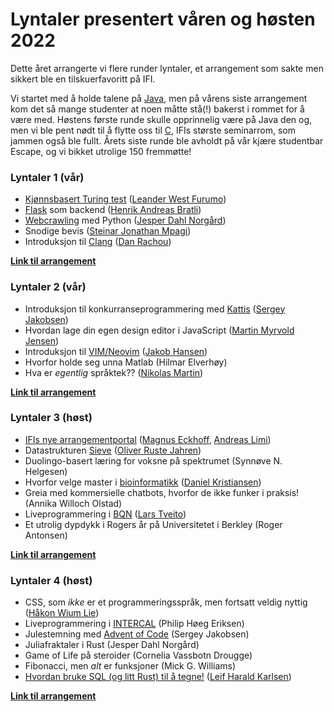 # Lyntaler presentert våren og høsten 2022

Dette året arrangerte vi flere runder lyntaler, et arrangement som sakte men sikkert ble en tilskuerfavoritt på IFI.

Vi startet med å holde talene på [Java](https://ifirom.no/2/2423), men på vårens siste arrangement kom det så mange studenter at noen måtte stå(!) bakerst i
rommet for å være med. Høstens første runde skulle opprinnelig være på Java den og, men vi ble pent nødt til å flytte oss til [C](https://ifirom.no/3/3437),
IFIs største seminarrom, som jammen også ble fullt. Årets siste runde ble avholdt på vår kjære studentbar Escape, og vi bikket utrolige 150 fremmøtte!

### Lyntaler 1 (vår)
- [Kjønnsbasert Turing test](https://github.com/LBlend/mann-eller-kvinne) ([Leander West Furumo](https://github.com/LBlend))
- [Flask](https://github.com/HenrikAndreas/flaskServer) som backend ([Henrik Andreas Bratli](https://github.com/HenrikAndreas))
- [Webcrawling](https://github.com/Jesperdn/Navet-Registration) med Python ([Jesper Dahl Norgård](https://github.com/Jesperdn))
- Snodige bevis ([Steinar Jonathan Mpagi](https://github.com/wardell894))
- Introduksjon til [Clang](https://clang.llvm.org/) ([Dan Rachou](https://github.com/danbanan))

**[Link til arrangement](https://www.facebook.com/events/353149436677463/)**

### Lyntaler 2 (vår)
- Introduksjon til konkurranseprogrammering med [Kattis](open.kattis.com) ([Sergey Jakobsen](https://github.com/sergiosja))
- Hvordan lage din egen design editor i JavaScript ([Martin Myrvold Jensen](https://github.com/martinmjensen))
- Introduksjon til [VIM/Neovim](https://github.com/jakobkhansen/VimTalk) ([Jakob Hansen](https://github.com/jakobkhansen))
- Hvorfor holde seg unna Matlab (Hilmar Elverhøy)
- Hva er *egentlig* språktek?? ([Nikolas Martin](https://github.com/nikolhm))

**[Link til arrangement](https://www.facebook.com/events/561065341680160/)**

### Lyntaler 3 (høst)
- [IFIs nye arrangementportal](https://peoply.app/) ([Magnus Eckhoff](https://github.com/Eckhoff42), [Andreas Limi](andreaslimidev))
- Datastrukturen [Sieve](https://github.com/aohrn/in3120-2022/blob/main/in3120/sieve.py) ([Oliver Ruste Jahren](https://github.com/orjahren))
- Duolingo-basert læring for voksne på spektrumet (Synnøve N. Helgesen)
- Hvorfor velge master i [bioinformatikk](https://www.uio.no/studier/program/computational-science-master/studieretninger/bioinformatics/) ([Daniel Kristiansen](https://github.com/dakristia))
- Greia med kommersielle chatbots, hvorfor de ikke funker i praksis! (Annika Willoch Olstad)
- Liveprogrammering i [BQN](https://mlochbaum.github.io/BQN/) ([Lars Tveito](https://github.com/larstvei))
- Et utrolig dypdykk i Rogers år på Universitetet i Berkley (Roger Antonsen)

**[Link til arrangement](https://www.facebook.com/events/677518657327855/)**

### Lyntaler 4 (høst)
- CSS, som *ikke* er et programmeringsspråk, men fortsatt veldig nyttig ([Håkon Wium Lie](https://www.wiumlie.no/))
- Liveprogrammering i [INTERCAL](https://esolangs.org/wiki/INTERCAL) (Philip Høeg Eriksen)
- Julestemning med [Advent of Code](https://adventofcode.com/) (Sergey Jakobsen)
- Juliafraktaler i Rust (Jesper Dahl Norgård)
- Game of Life på steroider (Cornelia Vassbotn Drougge)
- Fibonacci, men *alt* er funksjoner (Mick G. Williams)
- [Hvordan bruke SQL (og litt Rust) til å tegne!](https://gitlab.com/leifhka/pumpkin) ([Leif Harald Karlsen](https://gitlab.com/leifhka))

**[Link til arrangement](https://peoply.app/events/SSYCYMZQ)**

